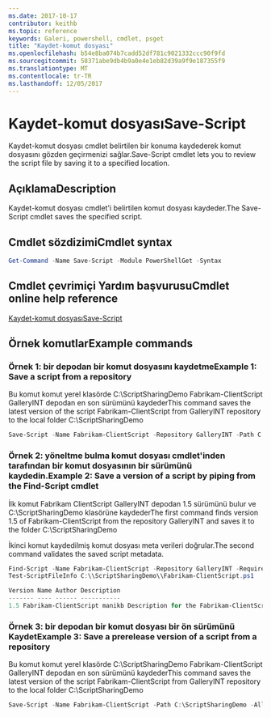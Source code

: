 ```yaml
---
ms.date: 2017-10-17
contributor: keithb
ms.topic: reference
keywords: Galeri, powershell, cmdlet, psget
title: "Kaydet-komut dosyası"
ms.openlocfilehash: b54e8ba074b7cadd52df781c9021332ccc90f9fd
ms.sourcegitcommit: 58371abe9db4b9a0e4e1eb82d39a9f9e187355f9
ms.translationtype: MT
ms.contentlocale: tr-TR
ms.lasthandoff: 12/05/2017
---
```

# <a name="save-script"></a><span data-ttu-id="6ccbc-103">Kaydet-komut dosyası</span><span class="sxs-lookup"><span data-stu-id="6ccbc-103">Save-Script</span></span>

<span data-ttu-id="6ccbc-104">Kaydet-komut dosyası cmdlet belirtilen bir konuma kaydederek komut dosyasını gözden geçirmenizi sağlar.</span><span class="sxs-lookup"><span data-stu-id="6ccbc-104">Save-Script cmdlet lets you to review the script file by saving it to a specified location.</span></span>

## <a name="description"></a><span data-ttu-id="6ccbc-105">Açıklama</span><span class="sxs-lookup"><span data-stu-id="6ccbc-105">Description</span></span>

<span data-ttu-id="6ccbc-106">Kaydet-komut dosyası cmdlet'i belirtilen komut dosyası kaydeder.</span><span class="sxs-lookup"><span data-stu-id="6ccbc-106">The Save-Script cmdlet saves the specified script.</span></span>

## <a name="cmdlet-syntax"></a><span data-ttu-id="6ccbc-107">Cmdlet sözdizimi</span><span class="sxs-lookup"><span data-stu-id="6ccbc-107">Cmdlet syntax</span></span>

```powershell
Get-Command -Name Save-Script -Module PowerShellGet -Syntax
```
## <a name="cmdlet-online-help-reference"></a><span data-ttu-id="6ccbc-108">Cmdlet çevrimiçi Yardım başvurusu</span><span class="sxs-lookup"><span data-stu-id="6ccbc-108">Cmdlet online help reference</span></span>

[<span data-ttu-id="6ccbc-109">Kaydet-komut dosyası</span><span class="sxs-lookup"><span data-stu-id="6ccbc-109">Save-Script</span></span>](http://go.microsoft.com/fwlink/?LinkId=619786)

## <a name="example-commands"></a><span data-ttu-id="6ccbc-110">Örnek komutlar</span><span class="sxs-lookup"><span data-stu-id="6ccbc-110">Example commands</span></span>

### <a name="example-1-save-a-script-from-a-repository"></a><span data-ttu-id="6ccbc-111">Örnek 1: bir depodan bir komut dosyasını kaydetme</span><span class="sxs-lookup"><span data-stu-id="6ccbc-111">Example 1: Save a script from a repository</span></span>
<span data-ttu-id="6ccbc-112">Bu komut komut yerel klasörde C:\ScriptSharingDemo Fabrikam-ClientScript GalleryINT depodan en son sürümünü kaydeder</span><span class="sxs-lookup"><span data-stu-id="6ccbc-112">This command saves the latest version of the script Fabrikam-ClientScript from GalleryINT repository to the local folder C:\ScriptSharingDemo</span></span>

```powershell
Save-Script -Name Fabrikam-ClientScript -Repository GalleryINT -Path C:\ScriptSharingDemo
```

### <a name="example-2-save-a-version-of-a-script-by-piping-from-the-find-script-cmdlet"></a><span data-ttu-id="6ccbc-113">Örnek 2: yöneltme bulma komut dosyası cmdlet'inden tarafından bir komut dosyasının bir sürümünü kaydedin.</span><span class="sxs-lookup"><span data-stu-id="6ccbc-113">Example 2: Save a version of a script by piping from the Find-Script cmdlet</span></span>

<span data-ttu-id="6ccbc-114">İlk komut Fabrikam ClientScript GalleryINT depodan 1.5 sürümünü bulur ve C:\ScriptSharingDemo klasörüne kaydeder</span><span class="sxs-lookup"><span data-stu-id="6ccbc-114">The first command finds version 1.5 of Fabrikam-ClientScript from the repository GalleryINT and saves it to the folder C:\ScriptSharingDemo</span></span>

<span data-ttu-id="6ccbc-115">İkinci komut kaydedilmiş komut dosyası meta verileri doğrular.</span><span class="sxs-lookup"><span data-stu-id="6ccbc-115">The second command validates the saved script metadata.</span></span>

```powershell
Find-Script -Name Fabrikam-ClientScript -Repository GalleryINT -RequiredVersion 1.5 | Save-Script -Path C:\\ScriptSharingDemo
Test-ScriptFileInfo C:\\ScriptSharingDemo\\Fabrikam-ClientScript.ps1

Version Name Author Description
------- ---- ------ -----------
1.5 Fabrikam-ClientScript manikb Description for the Fabrikam-ClientScript script
```

### <a name="example-3-save-a-prerelease-version-of-a-script-from-a-repository"></a><span data-ttu-id="6ccbc-116">Örnek 3: bir depodan bir komut dosyası bir ön sürümünü Kaydet</span><span class="sxs-lookup"><span data-stu-id="6ccbc-116">Example 3: Save a prerelease version of a script from a repository</span></span>
<span data-ttu-id="6ccbc-117">Bu komut komut yerel klasörde C:\ScriptSharingDemo Fabrikam-ClientScript GalleryINT depodan en son sürümünü kaydeder</span><span class="sxs-lookup"><span data-stu-id="6ccbc-117">This command saves the latest version of the script Fabrikam-ClientScript from GalleryINT repository to the local folder C:\ScriptSharingDemo</span></span>

```powershell
Save-Script -Name Fabrikam-ClientScript -Path C:\ScriptSharingDemo -AllowPrerelease
```

